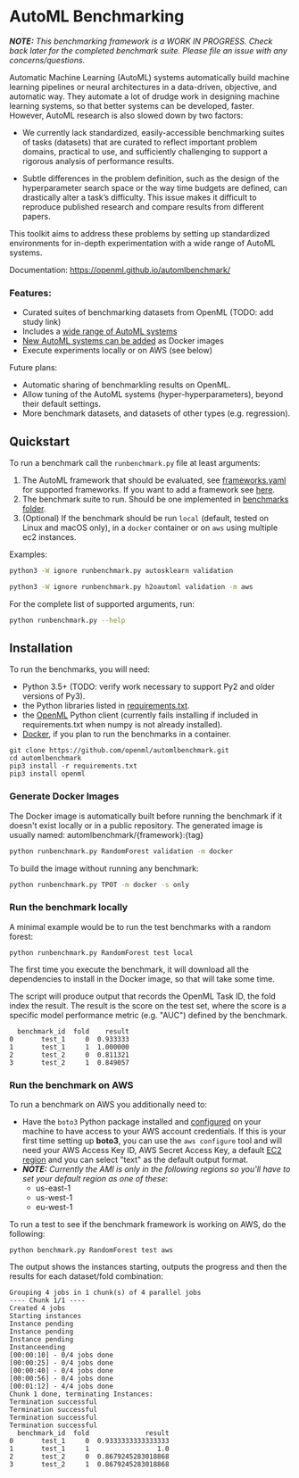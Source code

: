 # AutoML Benchmarking

_**NOTE:**_ _This benchmarking framework is a WORK IN PROGRESS.  Check back later for the completed benchmark suite.  Please file an issue with any concerns/questions._

Automatic Machine Learning (AutoML) systems automatically build machine learning pipelines or neural architectures in a data-driven, objective, and automatic way. They automate a lot of drudge work in designing machine learning systems, so that better systems can be developed, faster. However, AutoML research is also slowed down by two factors:

* We currently lack standardized, easily-accessible benchmarking suites of tasks (datasets) that are curated to reflect important problem domains, practical to use, and sufficiently challenging to support a rigorous analysis of performance results. 

* Subtle differences in the problem definition, such as the design of the hyperparameter search space or the way time budgets are defined, can drastically alter a task’s difficulty. This issue makes it difficult to reproduce published research and compare results from different papers.

This toolkit aims to address these problems by setting up standardized environments for in-depth experimentation with a wide range of AutoML systems.

Documentation: https://openml.github.io/automlbenchmark/

### Features:
* Curated suites of benchmarking datasets from OpenML (TODO: add study link)
* Includes a [wide range of AutoML systems](https://openml.github.io/automlbenchmark/automl_overview.html)
* [New AutoML systems can be added](https://github.com/openml/automlbenchmark/tree/master/docker) as Docker images
* Execute experiments locally or on AWS (see below)

Future plans:  
* Automatic sharing of benchmarkling results on OpenML.
* Allow tuning of the AutoML systems (hyper-hyperparameters), beyond their default settings.
* More benchmark datasets, and datasets of other types (e.g. regression).

## Quickstart

To run a benchmark call the `runbenchmark.py` file at least arguments:

1. The AutoML framework that should be evaluated, see [frameworks.yaml](resources/frameworks.yaml) for supported frameworks. If you want to add a framework see [here](docker/readme.md).
2. The benchmark suite to run. Should be one implemented in [benchmarks folder](resources/benchmarks).
3. (Optional) If the benchmark should be run `local` (default, tested on Linux and macOS only), in a `docker` container or on `aws` using multiple ec2 instances.

Examples:
```bash
python3 -W ignore runbenchmark.py autosklearn validation

python3 -W ignore runbenchmark.py h2oautoml validation -m aws
```

For the complete list of supported arguments, run:
```bash
python runbenchmark.py --help
```


## Installation

To run the benchmarks, you will need:
* Python 3.5+ (TODO: verify work necessary to support Py2 and older versions of Py3).
* the Python libraries listed in [requirements.txt](requirements.txt).
* the [OpenML](https://github.com/openml/openml-python) Python client (currently fails installing if included in requirements.txt when numpy is not already installed).
* [Docker](https://docs.docker.com/install/), if you plan to run the benchmarks in a container.

```
git clone https://github.com/openml/automlbenchmark.git
cd automlbenchmark
pip3 install -r requirements.txt
pip3 install openml
```

### Generate Docker Images

The Docker image is automatically built before running the benchmark if it doesn't exist locally or in a public repository.
The generated image is usually named: automlbenchmark/{framework}:{tag}

```bash
python runbenchmark.py RandomForest validation -m docker
```

To build the image without running any benchmark:
```bash
python runbenchmark.py TPOT -m docker -s only
```


### Run the benchmark locally

A minimal example would be to run the test benchmarks with a random forest:

```
python runbenchmark.py RandomForest test local
```
The first time you execute the benchmark, it will download all the dependencies to install in the Docker image, so that will take some time.

The script will produce output that records the OpenML Task ID, the fold index the result.  The result is the score on the test set, where the score is a specific model performance metric (e.g. "AUC") defined by the benchmark.

```
  benchmark_id  fold    result
0       test_1     0  0.933333
1       test_1     1  1.000000
2       test_2     0  0.811321
3       test_2     1  0.849057
```


### Run the benchmark on AWS

To run a benchmark on AWS you additionally need to:

- Have the `boto3` Python package installed and [configured](https://boto3.readthedocs.io/en/latest/guide/quickstart.html#configuration) on your machine to have access to your AWS account credentials. If this is your first time setting up **boto3**, you can use the `aws configure` tool and will need your AWS Access Key ID, AWS Secret Access Key, a default [EC2 region](https://docs.aws.amazon.com/AWSEC2/latest/UserGuide/using-regions-availability-zones.html#concepts-available-regions) and you can select "text" as the default output format.
- _**NOTE:** Currently the AMI is only in the following regions so you'll have to set your default region as one of these_:
  - us-east-1
  - us-west-1
  - eu-west-1

To run a test  to see if the benchmark framework is working on AWS, do the following:

```
python benchmark.py RandomForest test aws
```

The output shows the instances starting, outputs the progress and then the results for each dataset/fold combination:

```
Grouping 4 jobs in 1 chunk(s) of 4 parallel jobs
---- Chunk 1/1 ----
Created 4 jobs
Starting instances
Instance pending
Instance pending
Instance pending
Instanceending
[00:00:10] - 0/4 jobs done
[00:00:25] - 0/4 jobs done
[00:00:40] - 0/4 jobs done
[00:00:56] - 0/4 jobs done
[00:01:12] - 4/4 jobs done
Chunk 1 done, terminating Instances:
Termination successful
Termination successful
Termination successful
Termination successful
  benchmark_id  fold              result
0       test_1     0  0.9333333333333333
1       test_1     1                 1.0
2       test_2     0  0.8679245283018868
3       test_2     1  0.8679245283018868
```

